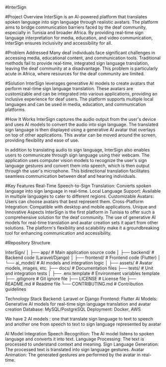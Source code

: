 #InterSign



#Project Overview
InterSign is an AI-powered platform that translates spoken language into sign language through realistic avatars. The platform aims to bridge communication barriers faced by the deaf community, especially in Tunisia and broader Africa. By providing real-time sign language interpretation for media, education, and video communication, InterSign ensures inclusivity and accessibility for all.

#Problem Addressed
Many deaf individuals face significant challenges in accessing media, educational content, and communication tools. Traditional methods fail to provide real-time, integrated sign language translation, leaving the deaf community at a disadvantage. This problem is particularly acute in Africa, where resources for the deaf community are limited.

#Solution
InterSign leverages generative AI models to create avatars that perform real-time sign language translation. These avatars are customizable and can be integrated into various applications, providing an inclusive experience for deaf users. The platform supports multiple local languages and can be used in media, education, and communication platforms.

#How It Works
InterSign captures the audio output from the user's device and uses AI models to convert the audio into sign language. The translated sign language is then displayed using a generative AI avatar that overlays on top of other applications. This avatar can be moved around the screen, providing flexibility and ease of use.

In addition to translating audio to sign language, InterSign also enables users to communicate through sign language using their webcam. The application uses computer vision models to recognize the user's sign language gestures and convert them into speech, which is then output through the user's microphone. This bidirectional translation facilitates seamless communication between deaf and hearing individuals. 

#Key Features
Real-Time Speech-to-Sign Translation: Converts spoken language into sign language in real-time.
Local Language Support: Available in multiple languages to cater to different regions.
Customizable Avatars: Users can choose avatars that best represent them.
Cross-Platform Integration: Compatible with desktop and mobile applications.
Unique and Innovative Aspects
InterSign is the first platform in Tunisia to offer such a comprehensive solution for the deaf community. The use of generative AI models for real-time translation and avatar creation sets it apart from other solutions. The platform's flexibility and scalability make it a groundbreaking tool for enhancing communication and accessibility.

#Repository Structure

InterSign/
│
├── app/                        # Main application source code
│   ├── backend/                # Backend code (Laravel/Django)
│   ├── frontend/               # Frontend code (Flutter)
│   └── ai_model/               # AI models and integration logic
│
├── assets/                     # Avatar models, images, etc.
├── docs/                       # Documentation files
├── tests/                      # Unit and integration tests
│
├── .env.template               # Environment variables template
├── .gitignore                  # Git ignore file
├── LICENSE                     # License file
├── README.md                   # Readme file
└── CONTRIBUTING.md             # Contribution guidelines

Technology Stack
Backend: Laravel or Django
Frontend: Flutter
AI Models: Generative AI models for real-time sign language translation and avatar creation
Database: MySQL/PostgreSQL
Deployment: Docker, AWS

We have 2 AI models : one that translate sign language to text to speech and another one from speech to text to sign language represented by avatar

AI Model Integration
Speech Recognition: The AI model listens to spoken language and converts it into text.
Language Processing: The text is processed to understand context and meaning.
Sign Language Generation: The processed text is translated into sign language gestures.
Avatar Animation: The generated gestures are performed by the avatar in real-time.
